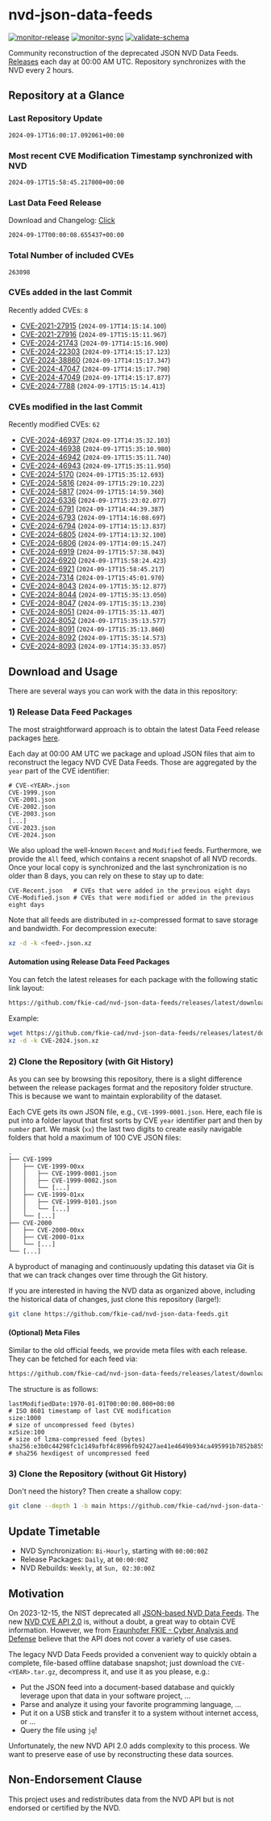 # nvd-json-data-feeds

[![monitor-release](https://github.com/fkie-cad/nvd-json-data-feeds/actions/workflows/monitor_release.yml/badge.svg)](https://github.com/fkie-cad/nvd-json-data-feeds/actions/workflows/monitor_release.yml)
[![monitor-sync](https://github.com/fkie-cad/nvd-json-data-feeds/actions/workflows/monitor_sync.yml/badge.svg)](https://github.com/fkie-cad/nvd-json-data-feeds/actions/workflows/monitor_sync.yml)
[![validate-schema](https://github.com/fkie-cad/nvd-json-data-feeds/actions/workflows/validate_schema.yml/badge.svg)](https://github.com/fkie-cad/nvd-json-data-feeds/actions/workflows/validate_schema.yml)

Community reconstruction of the deprecated JSON NVD Data Feeds.
[Releases](https://github.com/fkie-cad/nvd-json-data-feeds/releases/latest) each day at 00:00 AM UTC.
Repository synchronizes with the NVD every 2 hours.

## Repository at a Glance

### Last Repository Update

```plain
2024-09-17T16:00:17.092061+00:00
```

### Most recent CVE Modification Timestamp synchronized with NVD

```plain
2024-09-17T15:58:45.217000+00:00
```

### Last Data Feed Release

Download and Changelog: [Click](https://github.com/fkie-cad/nvd-json-data-feeds/releases/latest)

```plain
2024-09-17T00:00:08.655437+00:00
```

### Total Number of included CVEs

```plain
263098
```

### CVEs added in the last Commit

Recently added CVEs: `8`

- [CVE-2021-27915](CVE-2021/CVE-2021-279xx/CVE-2021-27915.json) (`2024-09-17T14:15:14.100`)
- [CVE-2021-27916](CVE-2021/CVE-2021-279xx/CVE-2021-27916.json) (`2024-09-17T15:15:11.967`)
- [CVE-2024-21743](CVE-2024/CVE-2024-217xx/CVE-2024-21743.json) (`2024-09-17T14:15:16.900`)
- [CVE-2024-22303](CVE-2024/CVE-2024-223xx/CVE-2024-22303.json) (`2024-09-17T14:15:17.123`)
- [CVE-2024-38860](CVE-2024/CVE-2024-388xx/CVE-2024-38860.json) (`2024-09-17T14:15:17.347`)
- [CVE-2024-47047](CVE-2024/CVE-2024-470xx/CVE-2024-47047.json) (`2024-09-17T14:15:17.790`)
- [CVE-2024-47049](CVE-2024/CVE-2024-470xx/CVE-2024-47049.json) (`2024-09-17T14:15:17.877`)
- [CVE-2024-7788](CVE-2024/CVE-2024-77xx/CVE-2024-7788.json) (`2024-09-17T15:15:14.413`)


### CVEs modified in the last Commit

Recently modified CVEs: `62`

- [CVE-2024-46937](CVE-2024/CVE-2024-469xx/CVE-2024-46937.json) (`2024-09-17T14:35:32.103`)
- [CVE-2024-46938](CVE-2024/CVE-2024-469xx/CVE-2024-46938.json) (`2024-09-17T15:35:10.980`)
- [CVE-2024-46942](CVE-2024/CVE-2024-469xx/CVE-2024-46942.json) (`2024-09-17T15:35:11.740`)
- [CVE-2024-46943](CVE-2024/CVE-2024-469xx/CVE-2024-46943.json) (`2024-09-17T15:35:11.950`)
- [CVE-2024-5170](CVE-2024/CVE-2024-51xx/CVE-2024-5170.json) (`2024-09-17T15:35:12.693`)
- [CVE-2024-5816](CVE-2024/CVE-2024-58xx/CVE-2024-5816.json) (`2024-09-17T15:29:10.223`)
- [CVE-2024-5817](CVE-2024/CVE-2024-58xx/CVE-2024-5817.json) (`2024-09-17T15:14:59.360`)
- [CVE-2024-6336](CVE-2024/CVE-2024-63xx/CVE-2024-6336.json) (`2024-09-17T15:23:02.077`)
- [CVE-2024-6791](CVE-2024/CVE-2024-67xx/CVE-2024-6791.json) (`2024-09-17T14:44:39.387`)
- [CVE-2024-6793](CVE-2024/CVE-2024-67xx/CVE-2024-6793.json) (`2024-09-17T14:16:08.697`)
- [CVE-2024-6794](CVE-2024/CVE-2024-67xx/CVE-2024-6794.json) (`2024-09-17T14:15:13.837`)
- [CVE-2024-6805](CVE-2024/CVE-2024-68xx/CVE-2024-6805.json) (`2024-09-17T14:13:32.100`)
- [CVE-2024-6806](CVE-2024/CVE-2024-68xx/CVE-2024-6806.json) (`2024-09-17T14:09:15.247`)
- [CVE-2024-6919](CVE-2024/CVE-2024-69xx/CVE-2024-6919.json) (`2024-09-17T15:57:38.043`)
- [CVE-2024-6920](CVE-2024/CVE-2024-69xx/CVE-2024-6920.json) (`2024-09-17T15:58:24.423`)
- [CVE-2024-6921](CVE-2024/CVE-2024-69xx/CVE-2024-6921.json) (`2024-09-17T15:58:45.217`)
- [CVE-2024-7314](CVE-2024/CVE-2024-73xx/CVE-2024-7314.json) (`2024-09-17T15:45:01.970`)
- [CVE-2024-8043](CVE-2024/CVE-2024-80xx/CVE-2024-8043.json) (`2024-09-17T15:35:12.877`)
- [CVE-2024-8044](CVE-2024/CVE-2024-80xx/CVE-2024-8044.json) (`2024-09-17T15:35:13.050`)
- [CVE-2024-8047](CVE-2024/CVE-2024-80xx/CVE-2024-8047.json) (`2024-09-17T15:35:13.230`)
- [CVE-2024-8051](CVE-2024/CVE-2024-80xx/CVE-2024-8051.json) (`2024-09-17T15:35:13.407`)
- [CVE-2024-8052](CVE-2024/CVE-2024-80xx/CVE-2024-8052.json) (`2024-09-17T15:35:13.577`)
- [CVE-2024-8091](CVE-2024/CVE-2024-80xx/CVE-2024-8091.json) (`2024-09-17T15:35:13.860`)
- [CVE-2024-8092](CVE-2024/CVE-2024-80xx/CVE-2024-8092.json) (`2024-09-17T15:35:14.573`)
- [CVE-2024-8093](CVE-2024/CVE-2024-80xx/CVE-2024-8093.json) (`2024-09-17T14:35:33.057`)


## Download and Usage

There are several ways you can work with the data in this repository:

### 1) Release Data Feed Packages

The most straightforward approach is to obtain the latest Data Feed release packages [here](https://github.com/fkie-cad/nvd-json-data-feeds/releases/latest).

Each day at 00:00 AM UTC we package and upload JSON files that aim to reconstruct the legacy NVD CVE Data Feeds.
Those are aggregated by the `year` part of the CVE identifier:

```
# CVE-<YEAR>.json
CVE-1999.json
CVE-2001.json
CVE-2002.json
CVE-2003.json
[...]
CVE-2023.json
CVE-2024.json
```

We also upload the well-known `Recent` and `Modified` feeds.
Furthermore, we provide the `All` feed, which contains a recent snapshot of all NVD records.
Once your local copy is synchronized and the last synchronization is no older than 8 days, you can rely on these to stay up to date:

```plain
CVE-Recent.json   # CVEs that were added in the previous eight days
CVE-Modified.json # CVEs that were modified or added in the previous eight days
```

Note that all feeds are distributed in `xz`-compressed format to save storage and bandwidth.
For decompression execute:

```sh
xz -d -k <feed>.json.xz
```

#### Automation using Release Data Feed Packages

You can fetch the latest releases for each package with the following static link layout:

```sh
https://github.com/fkie-cad/nvd-json-data-feeds/releases/latest/download/CVE-<YEAR>.json.xz
```

Example:

```sh
wget https://github.com/fkie-cad/nvd-json-data-feeds/releases/latest/download/CVE-2024.json.xz
xz -d -k CVE-2024.json.xz
```

### 2) Clone the Repository (with Git History)

As you can see by browsing this repository, there is a slight difference between the release packages format and the repository folder structure.
This is because we want to maintain explorability of the dataset.

Each CVE gets its own JSON file, e.g., `CVE-1999-0001.json`.
Here, each file is put into a folder layout that first sorts by CVE `year` identifier part and then by `number` part.
We mask (`xx`) the last two digits to create easily navigable folders that hold a maximum of 100 CVE JSON files:

```plain
.
├── CVE-1999
│   ├── CVE-1999-00xx
│   │   ├── CVE-1999-0001.json
│   │   ├── CVE-1999-0002.json
│   │   └── [...]
│   ├── CVE-1999-01xx
│   │   ├── CVE-1999-0101.json
│   │   └── [...]
│   └── [...]
├── CVE-2000
│   ├── CVE-2000-00xx
│   ├── CVE-2000-01xx
│   └── [...]
└── [...]
```

A byproduct of managing and continuously updating this dataset via Git is that we can track changes over time through the Git history.

If you are interested in having the NVD data as organized above, including the historical data of changes, just clone this repository (large!):

```sh
git clone https://github.com/fkie-cad/nvd-json-data-feeds.git
```

#### (Optional) Meta Files

Similar to the old official feeds, we provide meta files with each release. They can be fetched for each feed via:

```sh
https://github.com/fkie-cad/nvd-json-data-feeds/releases/latest/download/CVE-<YEAR>.meta
```

The structure is as follows:

```plain
lastModifiedDate:1970-01-01T00:00:00.000+00:00                          # ISO 8601 timestamp of last CVE modification
size:1000                                                               # size of uncompressed feed (bytes)
xzSize:100                                                              # size of lzma-compressed feed (bytes)
sha256:e3b0c44298fc1c149afbf4c8996fb92427ae41e4649b934ca495991b7852b855 # sha256 hexdigest of uncompressed feed
```

### 3) Clone the Repository (without Git History)

Don't need the history? Then create a shallow copy:

```sh
git clone --depth 1 -b main https://github.com/fkie-cad/nvd-json-data-feeds.git
```


## Update Timetable

* NVD Synchronization: `Bi-Hourly`, starting with `00:00:00Z`
* Release Packages: `Daily`, at `00:00:00Z`
* NVD Rebuilds: `Weekly`, at `Sun, 02:30:00Z`


## Motivation

On 2023-12-15, the NIST deprecated all [JSON-based NVD Data Feeds](https://nvd.nist.gov/vuln/data-feeds#divRetirementBanner-1).
The new [NVD CVE API 2.0](https://nvd.nist.gov/developers/vulnerabilities) is, without a doubt, a great way to obtain CVE information.
However, we from [Fraunhofer FKIE - Cyber Analysis and Defense](https://www.fkie.fraunhofer.de/en/departments/cad.html) believe that the API does not cover a variety of use cases.

The legacy NVD Data Feeds provided a convenient way to quickly obtain a complete, file-based offline database snapshot; just download the `CVE-<YEAR>.tar.gz`, decompress it, and use it as you please, e.g.:

- Put the JSON feed into a document-based database and quickly leverage upon that data in your software project, ...
- Parse and analyze it using your favorite programming language, ...
- Put it on a USB stick and transfer it to a system without internet access, or ...
- Query the file using `jq`!

Unfortunately, the new NVD API 2.0 adds complexity to this process.
We want to preserve ease of use by reconstructing these data sources.

## Non-Endorsement Clause

This project uses and redistributes data from the NVD API but is not endorsed or certified by the NVD.